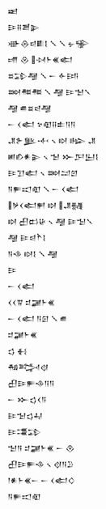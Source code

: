 <div class='block'>
<div class='line'>𒀜</div>
<div class='line'>𒄿𒍝𒍪𒉌</div>
<div class='line'>𒀝𒁲𒁀𒀾𒋙 𒑳 𒑳 𒉡𒊌</div>
<div class='line'>𒋬 𒊮 𒀴𒈨𒌍𒅗</div>
<div class='line'>𒊺𒁉𒆷 𒑳 𒀸 𒅆𒅀</div>
<div class='line'>𒇷𒍣𒍣 𒑳 𒆷 𒄿𒈠𒃵</div>
<div class='line'>𒆷 𒌑𒊺𒁀𒆷</div>
<div class='line'>𒀸 𒌋𒅗 𒆳𒊏𒍝𒉺𒀀𒀀</div>
<div class='line'>𒂗𒉿𒆥𒋾 𒑲 𒊭 𒈗 𒂗</div>
<div class='line'>𒅖𒁓𒀭𒉌 𒑲 𒈠 𒁍𒂅𒌨𒋙</div>
<div class='line'>𒄿𒋛𒅗 𒑲 𒇷𒁺𒇻</div>
<div class='line'>𒀀𒊓𒀊𒊏 𒑳 𒀸 𒌋𒅗</div>
<div class='line'>𒃻𒌋𒅗𒂍 𒊭 𒂗𒉆</div>
<div class='line'>𒊭 𒌷𒆗𒄩 𒑲 𒆷 𒄿𒈠𒃵</div>
<div class='line'>𒆷 𒄿𒁀𒋻𒋙</div>
<div class='line'>𒀀𒈾 𒊭𒋙 𒑳 𒆷</div>
<div class='line'>𒄿</div>
<div class='line'>𒀸 𒌋𒅗</div>
<div class='line'>𒌋𒌋𒐊 𒄑𒃡𒈨𒌍</div>
<div class='line'>𒀸 𒌋𒅗 𒀀𒇉 𒑳 𒌑</div>
<div class='line'>𒄑𒃡𒈨𒌍</div>
<div class='line'>𒌓 𒈬</div>
<div class='line'>𒄀𒅋𒋼</div>
<div class='line'>𒌷𒄿𒊓𒈾𒀀𒀀</div>
<div class='line'>𒀸 𒁍𒌓𒌋𒀀</div>
<div class='line'>𒄿𒈠𒌓𒄷</div>
<div class='line'>𒄿𒃮𒁉</div>
<div class='line'>𒈠𒀀 𒄑𒃡𒈨𒌍 𒀸 𒊮</div>
<div class='line'>𒌷𒄿𒊓𒈾 𒑲 𒋼𒀀𒊒</div>
<div class='line'>𒁹𒀭𒈨𒌍𒀸 𒀸 𒌋𒅗𒄭</div>
<div class='line'>𒀀𒊓𒀊𒊏</div>
</div>